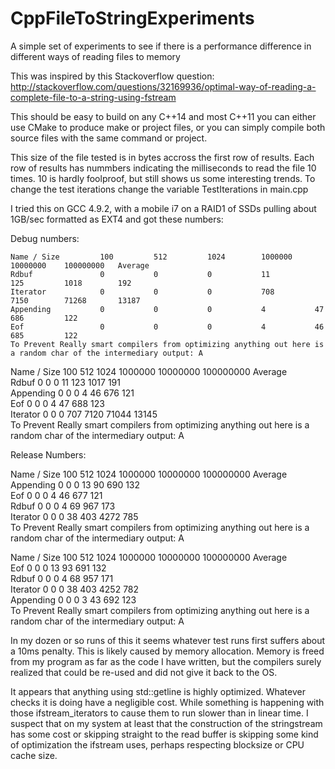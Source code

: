 # CppFileToStringExperiments
A simple set of experiments to see if there is a performance difference in different ways of reading files to memory

This was inspired by this Stackoverflow question:
http://stackoverflow.com/questions/32169936/optimal-way-of-reading-a-complete-file-to-a-string-using-fstream

This should be easy to build on any C++14 and most C++11 you can either use CMake to produce make or project files,
or you can simply compile both source files with the same command or project.

This size of the file tested is in bytes accross the first row of results. Each row of results has nummbers
indicating the milliseconds to read the file 10 times. 10 is hardly foolproof, but still shows us some
interesting trends. To change the test iterations change the variable TestIterations in main.cpp

I tried this on GCC 4.9.2, with a mobile i7 on a RAID1 of SSDs pulling about 1GB/sec formatted as EXT4 and
got these numbers:

Debug numbers:

    Name / Size         100         512         1024        1000000     10000000    100000000   Average     
    Rdbuf               0           0           0           11          125         1018        192         
    Iterator            0           0           0           708         7150        71268       13187       
    Appending           0           0           0           4           47          686         122         
    Eof                 0           0           0           4           46          685         122         
    To Prevent Really smart compilers from optimizing anything out here is a random char of the intermediary output: A

Name / Size         100         512         1024        1000000     10000000    100000000   Average     
Rdbuf               0           0           0           11          123         1017        191         
Appending           0           0           0           4           46          676         121         
Eof                 0           0           0           4           47          688         123         
Iterator            0           0           0           707         7120        71044       13145       
To Prevent Really smart compilers from optimizing anything out here is a random char of the intermediary output: A


Release Numbers:

Name / Size         100         512         1024        1000000     10000000    100000000   Average     
Appending           0           0           0           13          90          690         132         
Eof                 0           0           0           4           46          677         121         
Rdbuf               0           0           0           4           69          967         173         
Iterator            0           0           0           38          403         4272        785         
To Prevent Really smart compilers from optimizing anything out here is a random char of the intermediary output: A

Name / Size         100         512         1024        1000000     10000000    100000000   Average     
Eof                 0           0           0           13          93          691         132         
Rdbuf               0           0           0           4           68          957         171         
Iterator            0           0           0           38          403         4252        782         
Appending           0           0           0           3           43          692         123         
To Prevent Really smart compilers from optimizing anything out here is a random char of the intermediary output: A

In my dozen or so runs of this it seems whatever test runs first suffers about a 10ms penalty. This is likely 
caused by memory allocation. Memory is freed from my program as far as the code I have written, but the compilers
surely realized that could be re-used and did not give it back to the OS.

It appears that anything using std::getline is highly optimized. Whatever checks it is doing have a negligible 
cost. While something is happening with those ifstream_iterators to cause them to run slower than in linear time.
I suspect that on my system at least that the construction of the stringstream has some cost or skipping straight
to the read buffer is skipping some kind of optimization the ifstream uses, perhaps respecting blocksize or CPU
cache size.